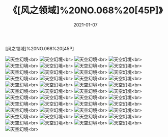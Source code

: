 ﻿---
layout: post
title: 《[风之领域]%20NO.068%20[45P]》
date: 2021-01-07
img: http://photo.orgx.cf/性感/2021/[风之领域]%20NO.068%20[45P]/000.jpg
tags: [美女,性感,泳衣]
---

[风之领域]%20NO.068%20[45P]



![天空幻境](http://photo.orgx.cf/性感/2021/[风之领域]%20NO.068%20[45P]/001.jpg''天空幻境'')<br>
![天空幻境](http://photo.orgx.cf/性感/2021/[风之领域]%20NO.068%20[45P]/002.jpg''天空幻境'')<br>
![天空幻境](http://photo.orgx.cf/性感/2021/[风之领域]%20NO.068%20[45P]/003.jpg''天空幻境'')<br>
![天空幻境](http://photo.orgx.cf/性感/2021/[风之领域]%20NO.068%20[45P]/004.jpg''天空幻境'')<br>
![天空幻境](http://photo.orgx.cf/性感/2021/[风之领域]%20NO.068%20[45P]/005.jpg''天空幻境'')<br>
![天空幻境](http://photo.orgx.cf/性感/2021/[风之领域]%20NO.068%20[45P]/006.jpg''天空幻境'')<br>
![天空幻境](http://photo.orgx.cf/性感/2021/[风之领域]%20NO.068%20[45P]/007.jpg''天空幻境'')<br>
![天空幻境](http://photo.orgx.cf/性感/2021/[风之领域]%20NO.068%20[45P]/008.jpg''天空幻境'')<br>
![天空幻境](http://photo.orgx.cf/性感/2021/[风之领域]%20NO.068%20[45P]/009.jpg''天空幻境'')<br>
![天空幻境](http://photo.orgx.cf/性感/2021/[风之领域]%20NO.068%20[45P]/010.jpg''天空幻境'')<br>
![天空幻境](http://photo.orgx.cf/性感/2021/[风之领域]%20NO.068%20[45P]/011.jpg''天空幻境'')<br>
![天空幻境](http://photo.orgx.cf/性感/2021/[风之领域]%20NO.068%20[45P]/012.jpg''天空幻境'')<br>
![天空幻境](http://photo.orgx.cf/性感/2021/[风之领域]%20NO.068%20[45P]/013.jpg''天空幻境'')<br>
![天空幻境](http://photo.orgx.cf/性感/2021/[风之领域]%20NO.068%20[45P]/014.jpg''天空幻境'')<br>
![天空幻境](http://photo.orgx.cf/性感/2021/[风之领域]%20NO.068%20[45P]/015.jpg''天空幻境'')<br>
![天空幻境](http://photo.orgx.cf/性感/2021/[风之领域]%20NO.068%20[45P]/016.jpg''天空幻境'')<br>
![天空幻境](http://photo.orgx.cf/性感/2021/[风之领域]%20NO.068%20[45P]/017.jpg''天空幻境'')<br>
![天空幻境](http://photo.orgx.cf/性感/2021/[风之领域]%20NO.068%20[45P]/018.jpg''天空幻境'')<br>
![天空幻境](http://photo.orgx.cf/性感/2021/[风之领域]%20NO.068%20[45P]/019.jpg''天空幻境'')<br>
![天空幻境](http://photo.orgx.cf/性感/2021/[风之领域]%20NO.068%20[45P]/020.jpg''天空幻境'')<br>
![天空幻境](http://photo.orgx.cf/性感/2021/[风之领域]%20NO.068%20[45P]/021.jpg''天空幻境'')<br>
![天空幻境](http://photo.orgx.cf/性感/2021/[风之领域]%20NO.068%20[45P]/022.jpg''天空幻境'')<br>
![天空幻境](http://photo.orgx.cf/性感/2021/[风之领域]%20NO.068%20[45P]/023.jpg''天空幻境'')<br>
![天空幻境](http://photo.orgx.cf/性感/2021/[风之领域]%20NO.068%20[45P]/024.jpg''天空幻境'')<br>
![天空幻境](http://photo.orgx.cf/性感/2021/[风之领域]%20NO.068%20[45P]/025.jpg''天空幻境'')<br>
![天空幻境](http://photo.orgx.cf/性感/2021/[风之领域]%20NO.068%20[45P]/026.jpg''天空幻境'')<br>
![天空幻境](http://photo.orgx.cf/性感/2021/[风之领域]%20NO.068%20[45P]/027.jpg''天空幻境'')<br>
![天空幻境](http://photo.orgx.cf/性感/2021/[风之领域]%20NO.068%20[45P]/028.jpg''天空幻境'')<br>
![天空幻境](http://photo.orgx.cf/性感/2021/[风之领域]%20NO.068%20[45P]/029.jpg''天空幻境'')<br>
![天空幻境](http://photo.orgx.cf/性感/2021/[风之领域]%20NO.068%20[45P]/030.jpg''天空幻境'')<br>
![天空幻境](http://photo.orgx.cf/性感/2021/[风之领域]%20NO.068%20[45P]/031.jpg''天空幻境'')<br>
![天空幻境](http://photo.orgx.cf/性感/2021/[风之领域]%20NO.068%20[45P]/032.jpg''天空幻境'')<br>
![天空幻境](http://photo.orgx.cf/性感/2021/[风之领域]%20NO.068%20[45P]/033.jpg''天空幻境'')<br>
![天空幻境](http://photo.orgx.cf/性感/2021/[风之领域]%20NO.068%20[45P]/034.jpg''天空幻境'')<br>
![天空幻境](http://photo.orgx.cf/性感/2021/[风之领域]%20NO.068%20[45P]/035.jpg''天空幻境'')<br>
![天空幻境](http://photo.orgx.cf/性感/2021/[风之领域]%20NO.068%20[45P]/036.jpg''天空幻境'')<br>
![天空幻境](http://photo.orgx.cf/性感/2021/[风之领域]%20NO.068%20[45P]/037.jpg''天空幻境'')<br>
![天空幻境](http://photo.orgx.cf/性感/2021/[风之领域]%20NO.068%20[45P]/038.jpg''天空幻境'')<br>
![天空幻境](http://photo.orgx.cf/性感/2021/[风之领域]%20NO.068%20[45P]/039.jpg''天空幻境'')<br>
![天空幻境](http://photo.orgx.cf/性感/2021/[风之领域]%20NO.068%20[45P]/040.jpg''天空幻境'')<br>
![天空幻境](http://photo.orgx.cf/性感/2021/[风之领域]%20NO.068%20[45P]/041.jpg''天空幻境'')<br>
![天空幻境](http://photo.orgx.cf/性感/2021/[风之领域]%20NO.068%20[45P]/042.jpg''天空幻境'')<br>
![天空幻境](http://photo.orgx.cf/性感/2021/[风之领域]%20NO.068%20[45P]/043.jpg''天空幻境'')<br>
![天空幻境](http://photo.orgx.cf/性感/2021/[风之领域]%20NO.068%20[45P]/044.jpg''天空幻境'')<br>
![天空幻境](http://photo.orgx.cf/性感/2021/[风之领域]%20NO.068%20[45P]/045.jpg''天空幻境'')<br>